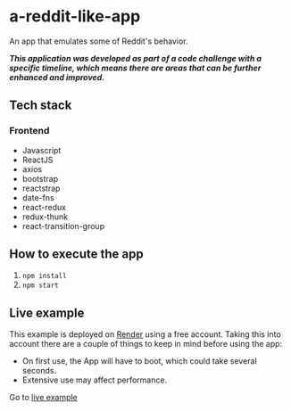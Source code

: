 # a-reddit-like-app

An app that emulates some of Reddit's behavior.

**_This application was developed as part of a code challenge with a specific timeline, which means there are areas that can be further enhanced and improved._**

## Tech stack

### Frontend

- Javascript
- ReactJS
- axios
- bootstrap
- reactstrap
- date-fns
- react-redux
- redux-thunk
- react-transition-group

## How to execute the app

1. `npm install`
2. `npm start`

## Live example

This example is deployed on [Render](https://render.com/) using a free account. Taking this into account there are a couple of things to keep in mind before using the app:

- On first use, the App will have to boot, which could take several seconds.
- Extensive use may affect performance.

Go to [live example](https://a-reddit-like-app.onrender.com)
